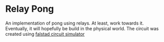 # Relay Pong
An implementation of pong using relays. At least, work towards it. Eventually, it will hopefully be build in the physical world.
The circuit was created using [falstad circuit simulator](https://www.falstad.com/circuit/circuitjs.html)
